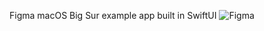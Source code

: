 Figma macOS Big Sur example app built in SwiftUI
![Figma](https://user-images.githubusercontent.com/110813/88483263-bb8c3b00-cf34-11ea-9a87-7b962c70be19.png)
